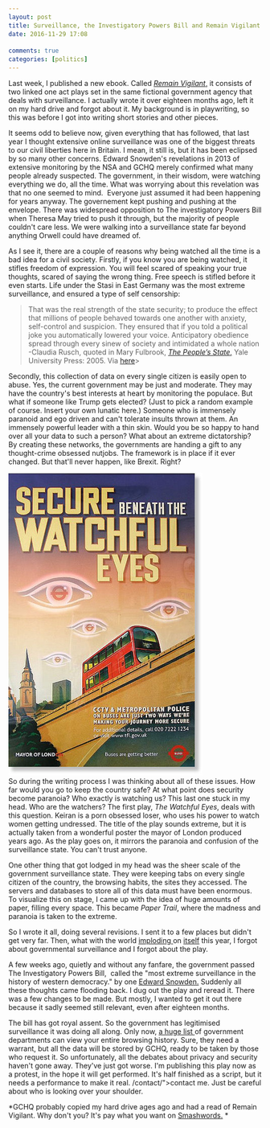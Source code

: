 ```yaml
---  
layout: post  
title: Surveillance, the Investigatory Powers Bill and Remain Vigilant  
date: 2016-11-29 17:08  
  
comments: true  
categories: [politics]  
---  
```

Last week, I published a new ebook. Called <a href="/remain-vigilant/">*Remain Vigilant*,</a> it consists of two linked one act plays set in the same fictional government agency that deals with surveillance. I actually wrote it over eighteen months ago, left it on my hard drive and forgot about it. My background is in playwriting, so this was before I got into writing short stories and other pieces.  
<!--more-->  

It seems odd to believe now, given everything that has followed, that last year I thought extensive online surveillance was one of the biggest threats to our civil liberties here in Britain. I mean, it still is, but it has been eclipsed by so many other concerns. Edward Snowden's revelations in 2013 of extensive monitoring by the NSA and GCHQ merely confirmed what many people already suspected. The government, in their wisdom, were watching everything we do, all the time. What was worrying about this revelation was that no one seemed to mind.  Everyone just assumed it had been happening for years anyway. The governement kept pushing and pushing at the envelope. There was widespread opposition to The investigatory Powers Bill when Theresa May tried to push it through, but the majority of people couldn't care less. We were walking into a surveillance state far beyond anything Orwell could have dreamed of.  

As I see it, there are a couple of reasons why being watched all the time is a bad idea for a civil society. Firstly, if you know you are being watched, it stifles freedom of expression. You will feel scared of speaking your true thoughts, scared of saying the wrong thing. Free speech is stifled before it even starts. Life under the Stasi in East Germany was the most extreme surveillance, and ensured a type of self censorship:  

> That was the real strength of the state security; to produce the effect that millions of people behaved towards one another with anxiety, self-control and suspicion. They ensured that if you told a political joke you automatically lowered your voice. Anticipatory obedience spread through every sinew of society and intimidated a whole nation  
-Claudia Rusch, quoted in Mary Fulbrook, <a href="http://www.amazon.co.uk/Peoples-State-German-Society-Honecker/dp/0300144245/ref=sr_1_6?s=books&amp;ie=UTF8&amp;qid=1309974021&amp;sr=1-6">*The People’s State*,</a> Yale University Press: 2005. Via <a href="https://thevieweast.wordpress.com/2011/07/17/living-with-the-enemy-informing-the-stasi/">here</a>>  

Secondly, this collection of data on every single citizen is easily open to abuse. Yes, the current government may be just and moderate. They may have the country's best interests at heart by monitoring the populace. But what if someone like Trump gets elected? (Just to pick a random example of course. Insert your own lunatic here.) Someone who is immensely paranoid and ego driven and can't tolerate insults thrown at them. An immensely powerful leader with a thin skin. Would you be so happy to hand over all your data to such a person? What about an extreme dictatorship? By creating these networks, the governments are handing a gift to any thought-crime obsessed nutjobs. The framework is in place if it ever changed. But that'll never happen, like Brexit. Right?  

<img src="/assets/images/articles/secure.jpg" alt="I swear this is real." class="small"><br />
So during the writing process I was thinking about all of these issues. How far would you go to keep the country safe? At what point does security become paranoia? Who exactly is watching us? This last one stuck in my head. Who are the watchers? The first play, *The Watchful Eyes*, deals with this question. Keiran is a porn obsessed loser, who uses his power to watch women getting undressed. The title of the play sounds extreme, but it is actually taken from a wonderful poster the mayor of London produced years ago. As the play goes on, it mirrors the paranoia and confusion of the surveillance state. You can't trust anyone.  

One other thing that got lodged in my head was the sheer scale of the government surveillance state. They were keeping tabs on every single citizen of the country, the browsing habits, the sites they accessed. The servers and databases to store all of this data must have been enormous. To visualize this on stage, I came up with the idea of huge amounts of paper, filling every space. This became *Paper Trail*, where the madness and paranoia is taken to the extreme.  

So I wrote it all, doing several revisions. I sent it to a few places but didn't get very far. Then, what with the world <a href="/brexit-and-the-story-we-have-been-told/">imploding </a>on <a href="/what-does-it-matter/">itself</a> this year, I forgot about governmental surveillance and I forgot about the play.  

A few weeks ago, quietly and without any fanfare, the government passed The Investigatory Powers Bill,  called the "most extreme surveillance in the history of western democracy." by one <a href="https://www.theguardian.com/world/2016/nov/19/extreme-surveillance-becomes-uk-law-with-barely-a-whimper">Edward Snowden.</a> Suddenly all these thoughts came flooding back. I dug out the play and reread it. There was a few changes to be made. But mostly, I wanted to get it out there because it sadly seemed still relevant, even after eighteen months.  

The bill has got royal assent. So the government has legitimised surveillance it was doing all along. Only now, <a href="http://www.independent.co.uk/life-style/gadgets-and-tech/news/investigatory-powers-bill-act-snoopers-charter-browsing-history-what-does-it-mean-a7436251.html">a huge list </a>of government departments can view your entire browsing history. Sure, they need a warrant, but all the data will be stored by GCHQ, ready to be taken by those who request it. So unfortunately, all the debates about privacy and security haven't gone away. They've just got worse. I'm publishing this play now as a protest, in the hope it will get performed. It's half finished as a script, but it needs a performance to make it real. /contact/">contact me.</a> Just be careful about who is looking over your shoulder.  

*GCHQ probably copied my hard drive ages ago and had a read of Remain Vigilant. Why don't you? It's pay what you want on <a href="https://www.smashwords.com/books/view/684276">Smashwords.</a> *  
